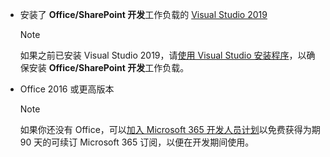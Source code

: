 - 安装了 **Office/SharePoint 开发**工作负载的 [Visual Studio 2019](https://www.visualstudio.com/vs/)

    > [!NOTE]
    > 如果之前已安装 Visual Studio 2019，请[使用 Visual Studio 安装程序](/visualstudio/install/modify-visual-studio)，以确保安装 **Office/SharePoint 开发**工作负载。 

- Office 2016 或更高版本

    > [!NOTE]
    > 如果你还没有 Office，可以[加入 Microsoft 365 开发人员计划](https://developer.microsoft.com/office/dev-program)以免费获得为期 90 天的可续订 Microsoft 365 订阅，以便在开发期间使用。
